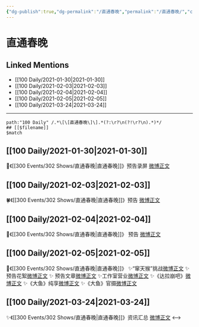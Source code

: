 ```yaml
---
{"dg-publish":true,"dg-permalink":"/直通春晚","permalink":"/直通春晚/","created":"2023-04-08T21:57:28.228+08:00","updated":"2023-04-10T16:43:28.506+08:00"}
---
```


# 直通春晚

## Linked Mentions
- [[100 Daily/2021-01-30\|2021-01-30]]
- [[100 Daily/2021-02-03\|2021-02-03]]
- [[100 Daily/2021-02-04\|2021-02-04]]
- [[100 Daily/2021-02-05\|2021-02-05]]
- [[100 Daily/2021-03-24\|2021-03-24]]


---

```expander
path:"100 Daily" /.*\[\[直通春晚\]\].*(?:\r?\n(?!\r?\n).*)*/
## [[$filename]]
$match
```
## [[100 Daily/2021-01-30\|2021-01-30]]
🌟《[[300 Events/302 Shows/直通春晚\|直通春晚]]》预告录屏 [微博正文](https://m.weibo.cn/6466290670/4599212291919237)
## [[100 Daily/2021-02-03\|2021-02-03]]
🍀《[[300 Events/302 Shows/直通春晚\|直通春晚]]》预告 [微博正文](https://weibo.com/6466290670/K0chHF4SA)
## [[100 Daily/2021-02-04\|2021-02-04]]
🌟《[[300 Events/302 Shows/直通春晚\|直通春晚]]》 预告 [微博正文](https://m.weibo.cn/6466290670/4600815404717199)
## [[100 Daily/2021-02-05\|2021-02-05]]
🌟《[[300 Events/302 Shows/直通春晚\|直通春晚]]》
✨“窜天猴”挑战[微博正文](https://m.weibo.cn/6466290670/4601174043139715)
✨ 预告花絮[微博正文](https://m.weibo.cn/6466290670/4601188501166633)
✨ 预告文章[微博正文](https://m.weibo.cn/6466290670/4601225096726852)
✨工作室营业[微博正文](https://m.weibo.cn/6466290670/4601409855293132)
✨《达拉崩吧》[微博正文](https://m.weibo.cn/6466290670/4601334273683704)
✨《大鱼》纯享[微博正文](https://m.weibo.cn/6466290670/4601351289449504)
✨《大鱼》官摄[微博正文](https://m.weibo.cn/6466290670/4601352690611277)
## [[100 Daily/2021-03-24\|2021-03-24]]
✨《[[300 Events/302 Shows/直通春晚\|直通春晚]]》资讯汇总 [微博正文](https://m.weibo.cn/6466290670/4618369867187245)
<-->